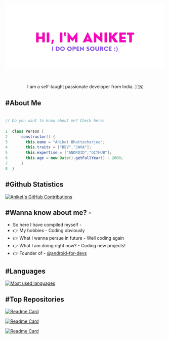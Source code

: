 <p align = "center"><img src = "./assests/profile.png"></p>
<br>

<p align = "center">  I am a self-taught passionate developer from India. 🇮🇳 </p>

## #About Me
```java

// Do you want to know about me? Check here:

1  class Person {
2      constructor() {
3        this.name = "Aniket Bhattacharjee";
4        this.traits = ["DEV","JAVA"];
5        this.expertise = ["ANDROID","GITHUB"];
6        this.age = new Date().getFullYear() - 2000;
7      }
8  }
```


## #Github Statistics
[![Aniket's GitHub Contributions](https://github-readme-stats.vercel.app/api?username=DevMike123&count_private=true&show_icons=true&theme=react)](https://github.com/DevMike123/)


## #Wanna know about me? -
- So here I have compiled myself -
- 👉 My hobbies - Coding obviously
- 👉 What I wanna persue in future - Well coding again
- 👉 What I am doing right now? - Coding new projects!
- 👉 Founder of - [@android-for-devs](https://github.com/android-for-devs)

## #Languages 

[![Most used languages](https://github-readme-stats.vercel.app/api/top-langs/?username=DevMike123&langs_count=30&theme=react&layout=compact)](https://github.com/DevMike123/)

## #Top Repositories
[![Readme Card](https://github-readme-stats.vercel.app/api/pin/?username=mango-solutions&repo=unicord.js&theme=dark)](https://github.com/mango-solutions/unicord.js)

[![Readme Card](https://github-readme-stats.vercel.app/api/pin/?username=DevMike123&repo=Luca&theme=dark)](https://github.com/DevMike123/Luca)

[![Readme Card](https://github-readme-stats.vercel.app/api/pin/?username=android-for-devs&repo=Espresso&theme=dark)](https://github.com/android-for-devs/Espresso)
